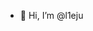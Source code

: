 - 👋 Hi, I’m @l1eju
 <!---
- 👀 I’m interested in ...
- 🌱 I’m currently learning ...
- 💞️ I’m looking to collaborate on ...
- 📫 How to reach me ...
 --->

<!---
l1eju/l1eju is a ✨ special ✨ repository because its `README.md` (this file) appears on your GitHub profile.
You can click the Preview link to take a look at your changes.
--->

